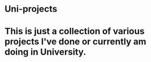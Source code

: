# Uni-projects
# This is just a collection of various projects I've done or currently am doing in University.
